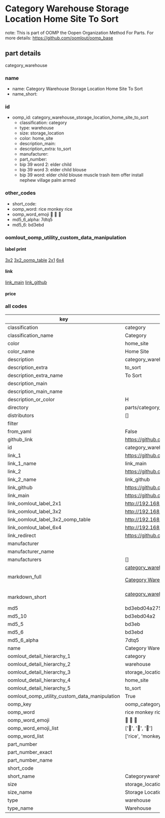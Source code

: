 # Category Warehouse Storage Location Home Site To Sort  

note: This is part of OOMP the Oopen Organization Method For Parts. For more details: https://github.com/oomlout/oomp_base

##  part details
  



category_warehouse



### name
* name: Category Warehouse Storage Location Home Site To Sort
* name_short: 
### id
* oomp_id: category_warehouse_storage_location_home_site_to_sort
  * classification: category
  * type: warehouse
  * size: storage_location
  * color: home_site
  * description_main: 
  * description_extra: to_sort
  * manufacturer: 
  * part_number: 
  * bip 39 word 2: elder child
  * bip 39 word 3: elder child blouse
  * bip 39 word: elder child blouse muscle trash item offer install nephew village palm armed

### other_codes
* short_code: 
* oomp_word: rice monkey rice
* oomp_word_emoji :rice: :monkey: :rice:
* md5_6_alpha: 7dtq5
* md5_6: bd3ebd






### oomlout_oomp_utility_custom_data_manipulation
#### label print
[3x2](http://192.168.1.245:1112/?label=oomp%207dtq5)
[3x2_oomp_table](http://192.168.1.108:1112/?label=oomp%207dtq5)
[2x1](http://192.168.1.242:1112/?label=oomp%207dtq5)
[6x4](http://192.168.1.55:1112/?label=oomp%207dtq5)    

#### link

[link_main](https://github.com/oomlout/oomlout_oomp_version_1_messy/tree/main/parts/category_warehouse_storage_location_home_site_to_sort) [link_github](https://github.com/oomlout/oomlout_oomp_version_1_messy/tree/main/parts/category_warehouse_storage_location_home_site_to_sort)                             

#### price







### all codes 
| key | value |  
| --- | --- |  
| classification | category |  
| classification_name | Category |  
| color | home_site |  
| color_name | Home Site |  
| description | category_warehouse |  
| description_extra | to_sort |  
| description_extra_name | To Sort |  
| description_main |  |  
| description_main_name |  |  
| description_or_color | H  |  
| directory | parts/category_warehouse_storage_location_home_site_to_sort |  
| distributors | [] |  
| filter |  |  
| from_yaml | False |  
| github_link | https://github.com/oomlout/oomlout_oomp_part_src/tree/main/parts/category_warehouse_storage_location_home_site_to_sort |  
| id | category_warehouse_storage_location_home_site_to_sort |  
| link_1 | https://github.com/oomlout/oomlout_oomp_version_1_messy/tree/main/parts/category_warehouse_storage_location_home_site_to_sort |  
| link_1_name | link_main |  
| link_2 | https://github.com/oomlout/oomlout_oomp_version_1_messy/tree/main/parts/category_warehouse_storage_location_home_site_to_sort |  
| link_2_name | link_github |  
| link_github | https://github.com/oomlout/oomlout_oomp_version_1_messy/tree/main/parts/category_warehouse_storage_location_home_site_to_sort |  
| link_main | https://github.com/oomlout/oomlout_oomp_version_1_messy/tree/main/parts/category_warehouse_storage_location_home_site_to_sort |  
| link_oomlout_label_2x1 | http://192.168.1.242:1112/?label=oomp%207dtq5 |  
| link_oomlout_label_3x2 | http://192.168.1.245:1112/?label=oomp%207dtq5 |  
| link_oomlout_label_3x2_oomp_table | http://192.168.1.108:1112/?label=oomp%207dtq5 |  
| link_oomlout_label_6x4 | http://192.168.1.55:1112/?label=oomp%207dtq5 |  
| link_redirect | https://github.com/oomlout/oomlout_oomp_version_1_messy/tree/main/parts/category_warehouse_storage_location_home_site_to_sort |  
| manufacturer |  |  
| manufacturer_name |  |  
| manufacturers | [] |  
| markdown_full | [category_warehouse_storage_location_home_site_to_sort](none)<br>[](none)<br>[Category Warehouse Storage Location Home Site To Sort](none)<br><br> |  
| markdown_short | [category_warehouse_storage_location_home_site_to_sort](none)<br><br> |  
| md5 | bd3ebd04a275732ddb73b9183049fa3a |  
| md5_10 | bd3ebd04a2 |  
| md5_5 | bd3eb |  
| md5_6 | bd3ebd |  
| md5_6_alpha | 7dtq5 |  
| name | Category Warehouse Storage Location Home Site To Sort |  
| oomlout_detail_hierarchy_1 | category |  
| oomlout_detail_hierarchy_2 | warehouse |  
| oomlout_detail_hierarchy_3 | storage_location |  
| oomlout_detail_hierarchy_4 | home_site |  
| oomlout_detail_hierarchy_5 | to_sort |  
| oomlout_oomp_utility_custom_data_manipulation | True |  
| oomp_key | oomp_category_warehouse_storage_location_home_site_to_sort |  
| oomp_word | rice monkey rice |  
| oomp_word_emoji | :rice: :monkey: :rice: |  
| oomp_word_emoji_list | [':rice:', ':monkey:', ':rice:'] |  
| oomp_word_list | ['rice', 'monkey', 'rice'] |  
| part_number |  |  
| part_number_exact |  |  
| part_number_name |  |  
| short_code |  |  
| short_name | Categorywarehouse |  
| size | storage_location |  
| size_name | Storage Location |  
| type | warehouse |  
| type_name | Warehouse |  
